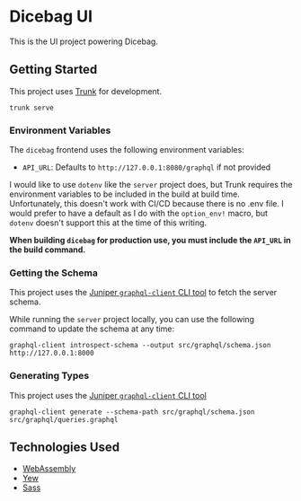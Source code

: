# Dicebag UI
This is the UI project powering Dicebag.

## Getting Started
This project uses [Trunk](https://trunkrs.dev) for development.

```
trunk serve
```

### Environment Variables
The `dicebag` frontend uses the following environment variables:
- `API_URL`: Defaults to `http://127.0.0.1:8080/graphql` if not provided

I would like to use `dotenv` like the `server` project does, but Trunk requires the environment variables to be included in the build at build time. Unfortunately, this doesn't work with CI/CD because there is no .env file. I would prefer to have a 
default as I do with the `option_env!` macro, but `dotenv` doesn't support this at the time of this writing.

**When building `dicebag` for production use, you must include the `API_URL` in the build command.**

### Getting the Schema
This project uses the [Juniper `graphql-client` CLI tool](https://github.com/graphql-rust/graphql-client/tree/master/graphql_client_cli) to fetch the server schema.

While running the `server` project locally, you can use the following command to update the schema at any time:

`graphql-client introspect-schema --output src/graphql/schema.json http://127.0.0.1:8000`

### Generating Types
This project uses the [Juniper `graphql-client` CLI tool](https://github.com/graphql-rust/graphql-client/tree/master/graphql_client_cli)

`graphql-client generate --schema-path src/graphql/schema.json src/graphql/queries.graphql`

## Technologies Used
- [WebAssembly](https://webassembly.org/)
- [Yew](https://yew.rs)
- [Sass](https://sass-lang.com/)
